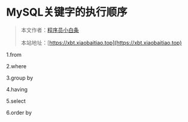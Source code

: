 # MySQL关键字的执行顺序

> 本文作者：[程序员小白条](https://github.com/luoye6)
>
> 本站地址：[https://xbt.xiaobaitiao.top](https://xbt.xiaobaitiao.top)

1.from

2.where

3.group by

4.having

5.select

6.order by